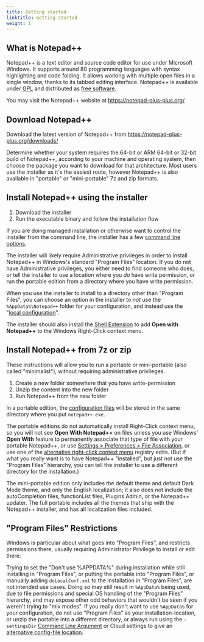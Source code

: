 ```yaml
---
title: Getting started
linktitle: Getting started
weight: 1
---
```


## What is Notepad++

Notepad++ is a text editor and source code editor for use under Microsoft Windows. It supports around 80 programming languages with syntax highlighting and code folding. It allows working with multiple open files in a single window, thanks to its tabbed editing interface.
Notepad++ is available under [GPL](http://www.gnu.org/licenses/gpl-3.0.html) and distributed as [free software](https://www.fsf.org/).

You may visit the Notepad++ website at https://notepad-plus-plus.org/

## Download Notepad++

Download the latest version of Notepad++ from https://notepad-plus-plus.org/downloads/

Determine whether your system requires the 64-bit or ARM 64-bit or 32-bit build of Notepad++, according to your machine and operating system, then choose the package you want to download for that architecture. Most users use the installer as it's the easiest route, however Notepad++ is also available in "portable" or "mini-portable" 7z and zip formats.


## Install Notepad++ using the installer

1. Download the installer
2. Run the executable binary and follow the installation flow

If you are doing managed installation or otherwise want to control the installer from the command line, the installer has a few [command line options](../command-prompt/#installer-options).

The installer will likely require Administrative privileges in order to install Notepad++ in Windows's standard "Program Files" location.  If you do not have Administrative privileges, you either need to find someone who does, or tell the installer to use a location where you _do_ have write permission, or run the portable edition from a directory where you have write permission.

When you use the installer to install to a directory other than "Program Files", you can choose an option in the installer to _not_ use the `%AppData%\Notepad++` folder for your configuration, and instead use the "[local configuration](../config-files/#configuration-files-location)".

The installer should also install the [Shell Extension](../shell-extension/) to add **Open with Notepad++** to the Windows Right-Click context menu.

## Install Notepad++ from 7z or zip

These instructions will allow you to run a portable or mini-portable (also called "minimalist"), without requiring administrative privileges.

1. Create a new folder somewhere that you have write-permission
2. Unzip the content into the new folder
3. Run Notepad++ from the new folder

In a portable edition, the [configuration files](../config-files/#configuration-files-location) will be stored in the same directory where you put `notepad++.exe`.

The portable editions do not automatically install Right-Click context menu, so you will not see **Open With Notepad++** on files unless you use Windows' **Open With** feature to permanently associate that type of file with your portable Notepad++, or use [Settings > Preferences > File Association](../preferences/#file-association), or use one of the [alternative right-click context menu](../shell-extension/#alternatives) registry edits.  (But if what you really want is to have Notepad++ "installed", but just not use the "Program Files" hierarchy, you can tell the installer to use a different directory for the installation.)

The mini-portable edition only includes the default theme and default Dark Mode theme, and only the English localization; it also does not include the autoCompletion files, functionList files, Plugins Admin, or the Notepad++ updater.  The full portable includes all the themes that ship with the Notepad++ installer, and has all localization files included.

## "Program Files" Restrictions

Windows is particular about what goes into "Program Files", and restricts permissions there, usually requiring Administrator Privilege to install or edit there.

Trying to set the "Don't use %APPDATA%" during installation while still installing in "Program Files", or putting the portable into "Program Files", or manually adding `doLocalConf.xml` to the installation in "Program Files", are not intended use cases.  Doing so may still result in `%AppData%` being used, due to file permissions and special OS handling of the "Program Files" hierarchy, and may expose other odd behaviors that wouldn't be seen if you weren't trying to "mix modes".  If you really don't want to use `%AppData%` for your configuration, do not use "Program Files" as your installation-location, or unzip the portable into a different directory, or always run using the `-settingsDir` [Command Line Argument](../command-prompt/) or Cloud settings to give an [alternative config-file location](../config-files/#configuration-files-location).
